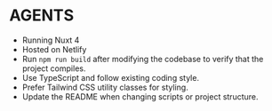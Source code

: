 # AGENTS

- Running Nuxt 4
- Hosted on Netlify
- Run `npm run build` after modifying the codebase to verify that the project compiles.
- Use TypeScript and follow existing coding style.
- Prefer Tailwind CSS utility classes for styling.
- Update the README when changing scripts or project structure.
